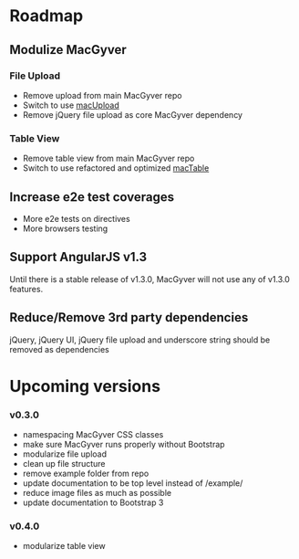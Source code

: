 # Roadmap

## Modulize MacGyver

### File Upload
- Remove upload from main MacGyver repo
- Switch to use [macUpload](https://github.com/angular-macgyver/angular-macgyver-upload)
- Remove jQuery file upload as core MacGyver dependency

### Table View
- Remove table view from main MacGyver repo
- Switch to use refactored and optimized [macTable](https://github.com/angular-macgyver/angular-macgyver-table)

## Increase e2e test coverages
- More e2e tests on directives
- More browsers testing

## Support AngularJS v1.3
Until there is a stable release of v1.3.0, MacGyver will not use any of v1.3.0 features.

## Reduce/Remove 3rd party dependencies
jQuery, jQuery UI, jQuery file upload and underscore string should be removed as dependencies

# Upcoming versions
### v0.3.0
- namespacing MacGyver CSS classes
- make sure MacGyver runs properly without Bootstrap
- modularize file upload
- clean up file structure
- remove example folder from repo
- update documentation to be top level instead of /example/
- reduce image files as much as possible
- update documentation to Bootstrap 3

### v0.4.0
- modularize table view
